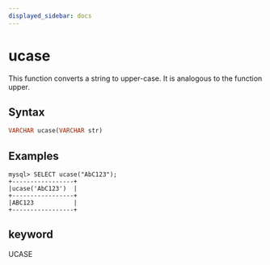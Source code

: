 ```yaml
---
displayed_sidebar: docs
---
```


# ucase

This function converts a string to upper-case. It is analogous to the function upper.

## Syntax

```Haskell
VARCHAR ucase(VARCHAR str)
```

## Examples

```Plain Text
mysql> SELECT ucase("AbC123");
+-----------------+
|ucase('AbC123')  |
+-----------------+
|ABC123           |
+-----------------+
```

## keyword

UCASE
